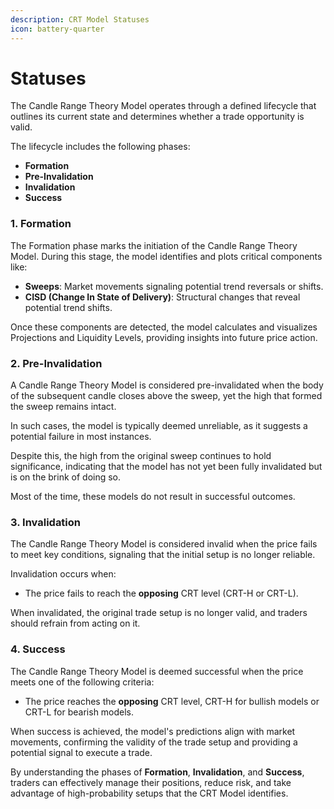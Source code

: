 ```yaml
---
description: CRT Model Statuses
icon: battery-quarter
---
```


# Statuses

The Candle Range Theory Model operates through a defined lifecycle that outlines its current state and determines whether a trade opportunity is valid.

The lifecycle includes the following phases:

* **Formation**
* **Pre-Invalidation**
* **Invalidation**
* **Success**

### **1. Formation**

The Formation phase marks the initiation of the Candle Range Theory Model. During this stage, the model identifies and plots critical components like:

* **Sweeps**: Market movements signaling potential trend reversals or shifts.
* **CISD (Change In State of Delivery)**: Structural changes that reveal potential trend shifts.

Once these components are detected, the model calculates and visualizes Projections and Liquidity Levels, providing insights into future price action.

### **2. Pre-Invalidation**

A Candle Range Theory Model is considered pre-invalidated when the body of the subsequent candle closes above the sweep, yet the high that formed the sweep remains intact.

In such cases, the model is typically deemed unreliable, as it suggests a potential failure in most instances.

Despite this, the high from the original sweep continues to hold significance, indicating that the model has not yet been fully invalidated but is on the brink of doing so.

Most of the time, these models do not result in successful outcomes.

### **3. Invalidation**

The Candle Range Theory Model is considered invalid when the price fails to meet key conditions, signaling that the initial setup is no longer reliable.

Invalidation occurs when:

* The price fails to reach the **opposing** CRT level (CRT-H or CRT-L).

When invalidated, the original trade setup is no longer valid, and traders should refrain from acting on it.

### **4. Success**

The Candle Range Theory Model is deemed successful when the price meets one of the following criteria:

* The price reaches the **opposing** CRT level, CRT-H for bullish models or CRT-L for bearish models.

When success is achieved, the model's predictions align with market movements, confirming the validity of the trade setup and providing a potential signal to execute a trade.

By understanding the phases of **Formation**, **Invalidation**, and **Success**, traders can effectively manage their positions, reduce risk, and take advantage of high-probability setups that the CRT Model identifies.

